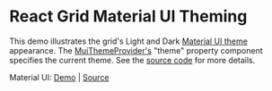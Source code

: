 # React Grid Material UI Theming

This demo illustrates the grid&apos;s Light and Dark <a href="https://material-ui-1dab0.firebaseapp.com/customization/themes">Material UI theme</a> appearance. The <a href="https://material-ui-1dab0.firebaseapp.com/component-api/mui-theme-provider">MuiThemeProvider&apos;s</a> &quot;theme&quot; property component specifies the current theme. See the <a href="https://github.com/DevExpress/devextreme-reactive/blob/master/packages/dx-react-demos/src/material-ui/featured-theming/theming.jsx">source code</a> for more details.

Material UI:
[Demo](http://devexpress.github.io/devextreme-reactive/react/grid/demos/#/material-ui/featured-theming/theming) |
[Source](https://github.com/DevExpress/devextreme-reactive/tree/master/packages/dx-react-demos/src/material-ui/featured-theming/theming.jsx)

